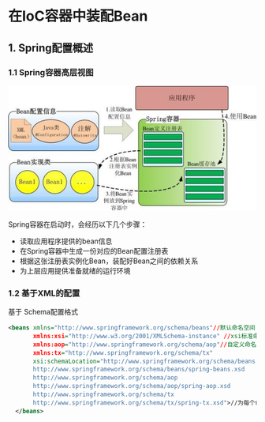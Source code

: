 # 在IoC容器中装配Bean

## 1. Spring配置概述

### 1.1 Spring容器高层视图

![](img/4_1.png)

Spring容器在启动时，会经历以下几个步骤：

- 读取应用程序提供的bean信息
- 在Spring容器中生成一份对应的Bean配置注册表
- 根据这张注册表实例化Bean，装配好Bean之间的依赖关系
- 为上层应用提供准备就绪的运行环境

### 1.2 基于XML的配置

基于 Schema配置格式

```xml
<beans xmlns="http://www.springframework.org/schema/beans"//默认命名空间
       xmlns:xsi="http://www.w3.org/2001/XMLSchema-instance" //xsi标准命名空间
       xmlns:aop="http://www.springframework.org/schema/aop"//自定义命名空间，aop是该命名空间简称
       xmlns:tx="http://www.springframework.org/schema/tx"
       xsi:schemaLocation="http://www.springframework.org/schema/beans
       http://www.springframework.org/schema/beans/spring-beans.xsd
       http://www.springframework.org/schema/aop
       http://www.springframework.org/schema/aop/spring-aop.xsd
       http://www.springframework.org/schema/tx
       http://www.springframework.org/schema/tx/spring-tx.xsd">//为每个命名空间准备具体的Schema文件
  </beans>
```

